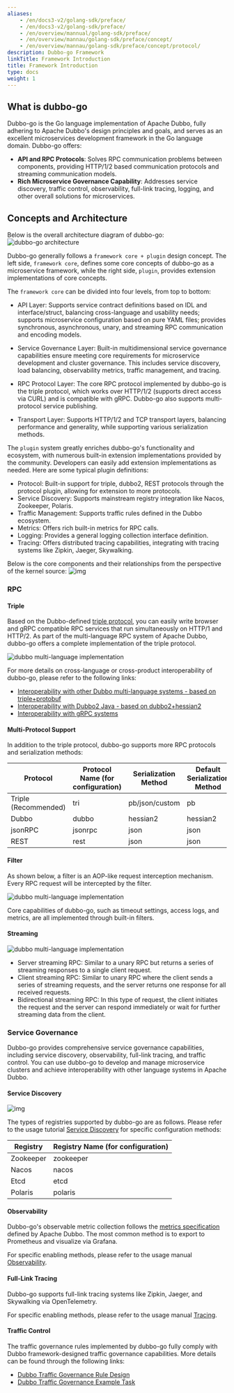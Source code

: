 ```yaml
---
aliases:
    - /en/docs3-v2/golang-sdk/preface/
    - /en/docs3-v2/golang-sdk/preface/
    - /en/overview/mannual/golang-sdk/preface/
    - /en/overview/mannau/golang-sdk/preface/concept/
    - /en/overview/mannau/golang-sdk/preface/concept/protocol/
description: Dubbo-go Framework
linkTitle: Framework Introduction
title: Framework Introduction
type: docs
weight: 1
---
```


## What is dubbo-go
Dubbo-go is the Go language implementation of Apache Dubbo, fully adhering to Apache Dubbo's design principles and goals, and serves as an excellent microservices development framework in the Go language domain. Dubbo-go offers:
* **API and RPC Protocols**: Solves RPC communication problems between components, providing HTTP/1/2 based communication protocols and streaming communication models.
* **Rich Microservice Governance Capability**: Addresses service discovery, traffic control, observability, full-link tracing, logging, and other overall solutions for microservices.

## Concepts and Architecture
Below is the overall architecture diagram of dubbo-go:
![dubbo-go architecture](/imgs/golang/architecture/arc.png)

Dubbo-go generally follows a `framework core + plugin` design concept. The left side, `framework core`, defines some core concepts of dubbo-go as a microservice framework, while the right side, `plugin`, provides extension implementations of core concepts.

The `framework core` can be divided into four levels, from top to bottom:
* API Layer: Supports service contract definitions based on IDL and interface/struct, balancing cross-language and usability needs; supports microservice configuration based on pure YAML files; provides synchronous, asynchronous, unary, and streaming RPC communication and encoding models.

* Service Governance Layer: Built-in multidimensional service governance capabilities ensure meeting core requirements for microservice development and cluster governance. This includes service discovery, load balancing, observability metrics, traffic management, and tracing.

* RPC Protocol Layer: The core RPC protocol implemented by dubbo-go is the triple protocol, which works over HTTP/1/2 (supports direct access via CURL) and is compatible with gRPC. Dubbo-go also supports multi-protocol service publishing.

* Transport Layer: Supports HTTP/1/2 and TCP transport layers, balancing performance and generality, while supporting various serialization methods.

The `plugin` system greatly enriches dubbo-go's functionality and ecosystem, with numerous built-in extension implementations provided by the community. Developers can easily add extension implementations as needed. Here are some typical plugin definitions:

* Protocol: Built-in support for triple, dubbo2, REST protocols through the protocol plugin, allowing for extension to more protocols.
* Service Discovery: Supports mainstream registry integration like Nacos, Zookeeper, Polaris.
* Traffic Management: Supports traffic rules defined in the Dubbo ecosystem.
* Metrics: Offers rich built-in metrics for RPC calls.
* Logging: Provides a general logging collection interface definition.
* Tracing: Offers distributed tracing capabilities, integrating with tracing systems like Zipkin, Jaeger, Skywalking.

Below is the core components and their relationships from the perspective of the kernel source:
![img](/imgs/docs3-v2/golang-sdk/concept/more/app_and_interface/dubbogo-concept.png)

### RPC
#### Triple
Based on the Dubbo-defined [triple protocol](/en/overview/reference/protocols/triple/), you can easily write browser and gRPC compatible RPC services that run simultaneously on HTTP/1 and HTTP/2. As part of the multi-language RPC system of Apache Dubbo, dubbo-go offers a complete implementation of the triple protocol.

![dubbo multi-language implementation](/imgs/golang/architecture/language.png)

For more details on cross-language or cross-product interoperability of dubbo-go, please refer to the following links:
* [Interoperability with other Dubbo multi-language systems - based on triple+protobuf](../tutorial/interop-dubbo/)
* [Interoperability with Dubbo2 Java - based on dubbo2+hessian2](../tutorial/interop-dubbo)
* [Interoperability with gRPC systems](../tutorial/interop-grpc)

#### Multi-Protocol Support
In addition to the triple protocol, dubbo-go supports more RPC protocols and serialization methods:

| Protocol        | Protocol Name (for configuration) | Serialization Method           | Default Serialization Method |
| --------------- | ------------------------------- | ------------------------------- | ---------------------------- |
| Triple (Recommended) | tri                          | pb/json/custom                | pb                           |
| Dubbo           | dubbo                           | hessian2                       | hessian2                     |
| jsonRPC         | jsonrpc                        | json                           | json                         |
| REST            | rest                           | json                           | json                         |

#### Filter
As shown below, a filter is an AOP-like request interception mechanism. Every RPC request will be intercepted by the filter.

![dubbo multi-language implementation](/imgs/golang/architecture/filter.png)

Core capabilities of dubbo-go, such as timeout settings, access logs, and metrics, are all implemented through built-in filters.

#### Streaming
![dubbo multi-language implementation](/imgs/golang/architecture/streaming.png)

* Server streaming RPC: Similar to a unary RPC but returns a series of streaming responses to a single client request.
* Client streaming RPC: Similar to unary RPC where the client sends a series of streaming requests, and the server returns one response for all received requests.
* Bidirectional streaming RPC: In this type of request, the client initiates the request and the server can respond immediately or wait for further streaming data from the client.

### Service Governance
Dubbo-go provides comprehensive service governance capabilities, including service discovery, observability, full-link tracing, and traffic control. You can use dubbo-go to develop and manage microservice clusters and achieve interoperability with other language systems in Apache Dubbo.

#### Service Discovery
![img](/imgs/architecture.png)

The types of registries supported by dubbo-go are as follows. Please refer to the usage tutorial [Service Discovery](../tutorial/service-discovery/) for specific configuration methods:

| Registry      | Registry Name (for configuration) |
| ------------- | ---------------------------------- |
| Zookeeper     | zookeeper                          |
| Nacos         | nacos                              |
| Etcd          | etcd                               |
| Polaris       | polaris                            |

#### Observability
Dubbo-go's observable metric collection follows the [metrics specification](https://dubbo.apache.org/en/docs/overview/reference/Metrics/standard_metrics/) defined by Apache Dubbo. The most common method is to export to Prometheus and visualize via Grafana.

For specific enabling methods, please refer to the usage manual [Observability](../tutorial/observability/).

#### Full-Link Tracing
Dubbo-go supports full-link tracing systems like Zipkin, Jaeger, and Skywalking via OpenTelemetry.

For specific enabling methods, please refer to the usage manual [Tracing](../tutorial/tracing/).

#### Traffic Control
The traffic governance rules implemented by dubbo-go fully comply with Dubbo framework-designed traffic governance capabilities. More details can be found through the following links:
* [Dubbo Traffic Governance Rule Design](/en/overview/core-features/traffic/)
* [Dubbo Traffic Governance Example Task](/en/overview/tasks/traffic-management/)

